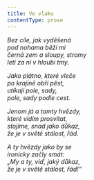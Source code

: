 ```yaml
---
title: Ve vlaku
contentType: prose
---
```


<section>

_Bez cíle, jak vyděšená  
pod nohama běží mi  
černá zem a sloupy, stromy  
letí za ní v hloubi tmy._

</section>

<section>

_Jako plátno, které vleče  
po krajině obří pěst,  
utíkají pole, sady,  
pole, sady podle cest._

</section>

<section>

_Jenom já a tamty hvězdy,  
které vidím prosvítat,  
stojíme, snad jako důkaz,  
že je v světě stálost, řád._

</section>

<section>

_A ty hvězdy jako by se  
ironicky začly smát:  
„My a ty, viď, jaký důkaz,  
že je v světě stálost, řád!“_

</section>
